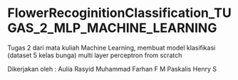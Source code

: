 # FlowerRecoginitionClassification_TUGAS_2_MLP_MACHINE_LEARNING

Tugas 2 dari mata kuliah Machine Learning, membuat model klasifikasi (dataset 5 kelas bunga) multi layer perceptron from scratch

Dikerjakan oleh : 
  Aulia Rasyid
  Muhammad Farhan F M
  Paskalis Henry S
